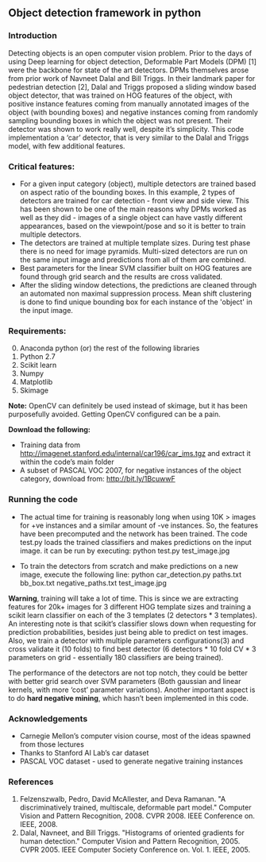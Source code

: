 ## Object detection framework in python

### Introduction
Detecting objects is an open computer vision problem. Prior to the days of using Deep learning for object detection, Deformable Part Models (DPM) [1] were the backbone for state of the art detectors. DPMs themselves arose from prior work of Navneet Dalal and Bill Triggs. In their landmark paper for pedestrian detection [2], Dalal and Triggs proposed a sliding window based object detector, that was trained on HOG features of the object, with positive instance features coming from manually annotated images of the object (with bounding boxes) and negative instances coming from randomly sampling bounding boxes in which the object was not present. Their detector was shown to work really well, despite it’s simplicity. This code implementation a ‘car’ detector, that is very similar to the Dalal and Triggs model, with few additional features. 

### Critical features:
* For a given input category (object), multiple detectors are trained based on aspect ratio of the bounding boxes. In this example, 2 types of detectors are trained for car detection - front view and side view. This has been shown to be one of the main reasons why DPMs worked as well as they did - images of a single object can have vastly different appearances, based on the viewpoint/pose and so it is better to train multiple detectors.
* The detectors are trained at multiple template sizes. During test phase there is no need for image pyramids. Multi-sized detectors are run on the same input image and predictions from all of them are combined.
* Best parameters for the linear SVM classifier built on HOG features are found through grid search and the results are cross validated.
* After the sliding window detections, the predictions are cleaned through an automated non maximal suppression process. Mean shift clustering is done to find unique bounding box for each instance of the 'object' in the input image.

### Requirements:
0. Anaconda python (or) the rest of the following libraries 
0. Python 2.7
0. Scikit learn
0. Numpy
0. Matplotlib
0. Skimage

**Note:** OpenCV can definitely be used instead of skimage, but it has been purposefully avoided. Getting OpenCV configured can be a pain. 

**Download the following:**
* Training data from http://imagenet.stanford.edu/internal/car196/car_ims.tgz and extract it within the code’s main folder
* A subset of PASCAL VOC 2007, for negative instances of the object category, download from: http://bit.ly/1BcuwwF

### Running the code
* The actual time for training is reasonably long when using 10K > images for +ve instances and a similar amount of -ve instances. So, the features have been precomputed and the network has been trained. The code test.py loads the trained classifiers and makes predictions on the input image. it can be run by executing:
python test.py test_image.jpg  

* To train the detectors from scratch and make predictions on a new image, execute the following line:
python car_detection.py paths.txt bb_box.txt negative_paths.txt test_image.jpg

**Warning**, training will take a lot of time. This is since we are extracting features for 20k+ images for 3 different HOG template sizes and training a scikit learn classifier on each of the 3 templates (2 detectors * 3 templates). An interesting note is that scikit’s classifier slows down when requesting for prediction probabilities, besides just being able to predict on test images. Also, we train a detector with multiple parameters configurations(3) and cross validate it (10 folds) to find best detector (6 detectors * 10 fold CV * 3 parameters on grid - essentially 180 classifiers are being trained).

The performance of the detectors are not top notch, they could be better with better grid search over SVM parameters (Both gaussian and linear kernels, with more ‘cost’ parameter variations). Another important aspect is to do **hard negative mining**, which hasn’t been implemented in this code. 

### Acknowledgements 
* Carnegie Mellon’s computer vision course, most of the ideas spawned from those lectures
* Thanks to Stanford AI Lab’s car dataset
* PASCAL VOC dataset - used to generate negative training instances

### References
1. Felzenszwalb, Pedro, David McAllester, and Deva Ramanan. "A discriminatively trained, multiscale, deformable part model." Computer Vision and Pattern Recognition, 2008. CVPR 2008. IEEE Conference on. IEEE, 2008.
2. Dalal, Navneet, and Bill Triggs. "Histograms of oriented gradients for human detection." Computer Vision and Pattern Recognition, 2005. CVPR 2005. IEEE Computer Society Conference on. Vol. 1. IEEE, 2005. 